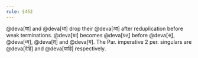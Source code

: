 ```yaml
---
rule: §452
---
```


@deva[या] and @deva[धा] drop their @deva[आ] after reduplication before weak terminations. @deva[या] becomes @deva[यत्‌] before @deva[स्‌], @deva[ध्व], @deva[त्‌] and @deva[य]. The Par. imperative 2 per. singulars are @deva[देहि] and @deva[याहि] respectively.